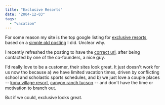 ```yaml
---
title: "Exclusive Resorts"
date: "2004-12-03"
tags: 
  - "vacation"
---
```


For some reason my site is the top google listing for [exclusive resorts](http://www.exclusiveresorts.com), based on a [simple old posting](http://www.theludwigs.com/archives/001196.html) I did. Unclear why.

I recently refreshed the posting to have the [correct url](http://www.exclusiveresorts.com), after being contacted by one of the co-founders, a nice guy.

I'd really love to be a customer, their sites look great. It just doesn't work for us now tho because a) we have limited vacation times, driven by conflicting school and scholastic sports schedules, and b) we just love a couple places -- [kona village resort](http://www.konavillage.com/), [canyon ranch tucson](http://www.canyonranch.com/Tucson/index.asp) -- and don't have the time or motivation to branch out.

But if we could, exclusive looks great.
